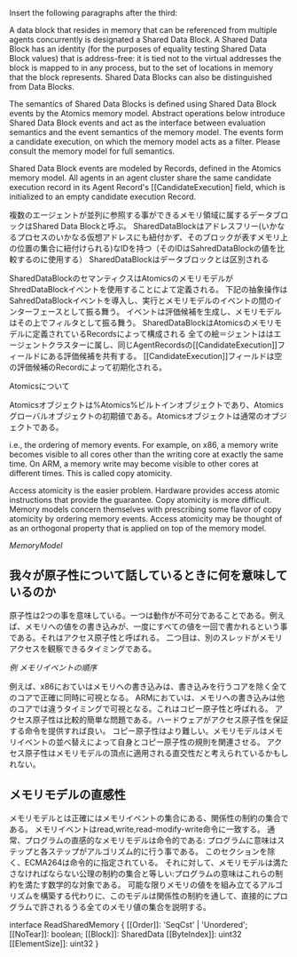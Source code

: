 Insert the following paragraphs after the third:

A data block that resides in memory that can be referenced from multiple agents concurrently is designated a Shared Data Block.
A Shared Data Block has an identity (for the purposes of equality testing Shared Data Block values) that is address-free: it is tied not to the virtual addresses the block is mapped to in any process, but to the set of locations in memory that the block represents. Shared Data Blocks can also be distinguished from Data Blocks.

The semantics of Shared Data Blocks is defined using Shared Data Block events by the Atomics memory model. Abstract operations below introduce Shared Data Block events and act as the interface between evaluation semantics and the event semantics of the memory model. The events form a candidate execution, on which the memory model acts as a filter. Please consult the memory model for full semantics.

Shared Data Block events are modeled by Records, defined in the Atomics memory model. All agents in an agent cluster share the same candidate execution record in its Agent Record's [[CandidateExecution] field, which is initialized to an empty candidate execution Record.


複数のエージェントが並列に参照する事ができるメモリ領域に属するデータブロックはShared Data Blockと呼ぶ。
SharedDataBlockはアドレスフリー(いかなるプロセスのいかなる仮想アドレスにも紐付かず、そのブロックが表すメモリ上の位置の集合に紐付けられる)なIDを持つ（そのIDはSahredDataBlockの値を比較するのに使用する）
SharedDataBlockはデータブロックとは区別される

SharedDataBlockのセマンティクスはAtomicsのメモリモデルがShredDataBlockイベントを使用することによて定義される。
下記の抽象操作はSahredDataBlockイベントを導入し、実行とメモリモデルのイベントの間のインターフェースとして振る舞う。
イベントは評価候補を生成し、メモリモデルはその上でフィルタとして振る舞う。
SharedDataBlockはAtomicsのメモリモデルに定義されているRecordsによって構成される
全ての絵＝ジェントははエージェントクラスターに属し、同じAgentRecordsの[[CandidateExecution]]フィールドにある評価候補を共有する。
[[CandidateExecution]]フィールドは空の評価候補のRecordによって初期化される。

Atomicsについて

Atomicsオブジェクトは%Atomics%ビルトインオブジェクトであり、Atomicsグローバルオブジェクトの初期値である。Atomicsオブジェクトは通常のオブジェクトである。


 i.e., the ordering of memory events. For example, on x86, a memory write becomes visible to all cores other than the writing core at exactly the same time. On ARM, a memory write may become visible to other cores at different times. This is called copy atomicity.

Access atomicity is the easier problem. Hardware provides access atomic instructions that provide the guarantee. Copy atomicity is more difficult. Memory models concern themselves with prescribing some flavor of copy atomicity by ordering memory events. Access atomicity may be thought of as an orthogonal property that is applied on top of the memory model.


*MemoryModel*

## 我々が原子性について話しているときに何を意味しているのか

原子性は2つの事を意味している。一つは動作が不可分であることである。例えば、メモリへの値をの書き込みが、一度にすべての値を一回で書かれるという事である。それはアクセス原子性と呼ばれる。
二つ目は、別のスレッドがメモリアクセスを観察できるタイミングである。

*例 メモリイベントの順序*

例えば、x86におていはメモリへの書き込みは、書き込みを行うコアを除く全てのコアで正確に同時に可視となる。
ARMにおていは、メモリへの書き込みは他のコアでは違うタイミングで可視となる。これはコピー原子性と呼ばれる。
アクセス原子性は比較的簡単な問題である。ハードウェアがアクセス原子性を保証する命令を提供すれば良い。
コピー原子性はより難しい。メモリモデルはメモリイベントの並べ替えによって自身とコピー原子性の規則を関連させる。
アクセス原子性はメモリモデルの頂点に適用される直交性だと考えられているかもしれない。

## メモリモデルの直感性

メモリモデルとは正確にはメモリイベントの集合にある、関係性の制約の集合である。
メモリイベントはread,write,read-modify-write命令に一致する。
通常、プログラムの直感的なメモリモデルは命令的である: プログラムに意味はステップと各ステップがアルゴリズム的に行う事である。
このセクションを除く、ECMA264は命令的に指定されている。
それに対して、メモリモデルは満たさなければならない公理の制約の集合と等しい:プログラムの意味はこれらの制約を満たす数学的な対象である。
可能な限りメモリの値をを組み立てるアルゴリズムを構築する代わりに、このモデルは関係性の制約を通して、直接的にプログラムで許されるうる全てのメモリ値の集合を説明する。

interface ReadSharedMemory {
  [[Order]]: 'SeqCst' | 'Unordered';
  [[NoTear]]: boolean;
  [[Block]]: SharedData
  [[ByteIndex]]: uint32
  [[ElementSize]]: uint32
}


